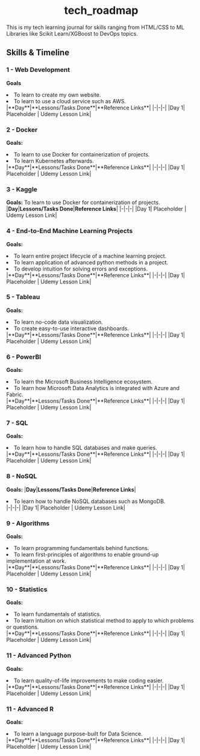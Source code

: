 <h1 align="center">tech_roadmap</h1>

This is my tech learning journal for skills ranging from HTML/CSS to ML Libraries like Scikit Learn/XGBoost to DevOps topics.


## Skills & Timeline

### 1 - Web Development
**Goals** 
<li>To learn to create my own website.</li>
<li>To learn to use a cloud service such as AWS.</li>
|**Day**|**Lessons/Tasks Done**|**Reference Links**|
|-|-|-|
|Day 1| Placeholder | Udemy Lesson Link|

### 2 - Docker
**Goals:** 
<li>To learn to use Docker for containerization of projects.</li>
<li>To learn Kubernetes afterwards.</li>
|**Day**|**Lessons/Tasks Done**|**Reference Links**|
|-|-|-|
|Day 1| Placeholder | Udemy Lesson Link|

### 3 - Kaggle
**Goals:** To learn to use Docker for containerization of projects.
|**Day**|**Lessons/Tasks Done**|**Reference Links**|
|-|-|-|
|Day 1| Placeholder | Udemy Lesson Link|

### 4 - End-to-End Machine Learning Projects
**Goals:** 
<li>To learn entire project lifecycle of a machine learning project.</li>
<li>To learn application of advanced python methods in a project.</li>
<li>To develop intuition for solving errors and exceptions.</li>
|**Day**|**Lessons/Tasks Done**|**Reference Links**|
|-|-|-|
|Day 1| Placeholder | Udemy Lesson Link|

### 5 - Tableau
**Goals:**
<li>To learn no-code data visualization.</li>
<li>To create easy-to-use interactive dashboards.</li>
|**Day**|**Lessons/Tasks Done**|**Reference Links**|
|-|-|-|
|Day 1| Placeholder | Udemy Lesson Link|

### 6 - PowerBI
**Goals:**
<li>To learn the Microsoft Business Intelligence ecosystem.</li>
<li>To learn how Microsoft Data Analytics is integrated with Azure and Fabric.</li>
|**Day**|**Lessons/Tasks Done**|**Reference Links**|
|-|-|-|
|Day 1| Placeholder | Udemy Lesson Link|

### 7 - SQL
**Goals:**
<li>To learn how to handle SQL databases and make queries.</li>
|**Day**|**Lessons/Tasks Done**|**Reference Links**|
|-|-|-|
|Day 1| Placeholder | Udemy Lesson Link|

### 8 - NoSQL
**Goals:**
|**Day**|**Lessons/Tasks Done**|**Reference Links**|
<li>To learn how to handle NoSQL databases such as MongoDB.</li>
|-|-|-|
|Day 1| Placeholder | Udemy Lesson Link|

### 9 - Algorithms
**Goals:**
<li>To learn programming fundamentals behind functions.</li>
<li>To learn first-principles of algorithms to enable ground-up implementation at work.</li>
|**Day**|**Lessons/Tasks Done**|**Reference Links**|
|-|-|-|
|Day 1| Placeholder | Udemy Lesson Link|

### 10 - Statistics
**Goals:**
<li>To learn fundamentals of statistics.</li>
<li>To learn intuition on which statistical method to apply to which problems or questions.</li>
|**Day**|**Lessons/Tasks Done**|**Reference Links**|
|-|-|-|
|Day 1| Placeholder | Udemy Lesson Link|

### 11 - Advanced Python
**Goals:**
<li>To learn quality-of-life improvements to make coding easier.</li>
|**Day**|**Lessons/Tasks Done**|**Reference Links**|
|-|-|-|
|Day 1| Placeholder | Udemy Lesson Link|

### 11 - Advanced R
**Goals:**
<li>To learn a language purpose-built for Data Science.</li>
|**Day**|**Lessons/Tasks Done**|**Reference Links**|
|-|-|-|
|Day 1| Placeholder | Udemy Lesson Link|
